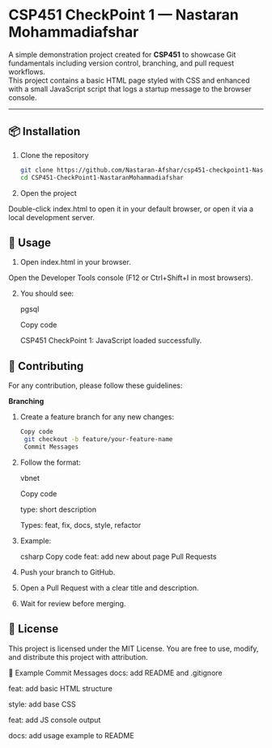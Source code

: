 # CSP451 CheckPoint 1 — Nastaran Mohammadiafshar

A simple demonstration project created for **CSP451** to showcase Git fundamentals including version control, branching, and pull request workflows.  
This project contains a basic HTML page styled with CSS and enhanced with a small JavaScript script that logs a startup message to the browser console.

---

## 📦 Installation

1. Clone the repository
   ```bash
   git clone https://github.com/Nastaran-Afshar/csp451-checkpoint1-Nastaran.git
   cd CSP451-CheckPoint1-NastaranMohammadiafshar

2. Open the project

Double-click index.html to open it in your default browser,
or open it via a local development server.

## 🚀 Usage

1. Open index.html in your browser.

Open the Developer Tools console (F12 or Ctrl+Shift+I in most browsers).

2. You should see:

    pgsql

    Copy code

    CSP451 CheckPoint 1: JavaScript loaded successfully.

## 🤝 Contributing
For any contribution, please follow these guidelines:

**Branching**

1. Create a feature branch for any new changes: 
   ```bash
   Copy code
    git checkout -b feature/your-feature-name
    Commit Messages

2. Follow the format:

    vbnet

    Copy code
    
    type: short description
    
    Types: feat, fix, docs, style, refactor

3. Example:

    csharp
    Copy code
    feat: add new about page
    Pull Requests

4. Push your branch to GitHub.

5. Open a Pull Request with a clear title and description.

6. Wait for review before merging.

## 📜 License

This project is licensed under the MIT License.
You are free to use, modify, and distribute this project with attribution.

📌 Example Commit Messages
docs: add README and .gitignore

feat: add basic HTML structure

style: add base CSS

feat: add JS console output

docs: add usage example to README